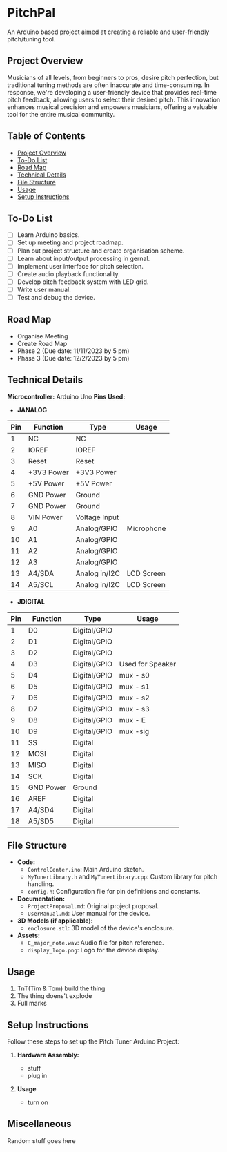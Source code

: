 # PitchPal

An Arduino based project aimed at creating a reliable and user-friendly pitch/tuning tool.

## Project Overview
Musicians of all levels, from beginners to pros, desire pitch perfection, but traditional tuning methods are often inaccurate and time-consuming. In response, we're developing a user-friendly device that provides real-time pitch feedback, allowing users to select their desired pitch. This innovation enhances musical precision and empowers musicians, offering a valuable tool for the entire musical community. 

## Table of Contents
- [Project Overview](#project-overview)
- [To-Do List](#to-do-list)
- [Road Map](#road-map)
- [Technical Details](#technical-details)
- [File Structure](#file-structure)
- [Usage](#usage)
- [Setup Instructions](#setup-instructions)

## To-Do List
- [ ] Learn Arduino basics.
- [ ] Set up meeting and project roadmap.
- [ ] Plan out project structure and create organisation scheme.
- [ ] Learn about input/output processing in gernal.
- [ ] Implement user interface for pitch selection.
- [ ] Create audio playback functionality.
- [ ] Develop pitch feedback system with LED grid.
- [ ] Write user manual.
- [ ] Test and debug the device.

## Road Map
* Organise Meeting
* Create Road Map
* Phase 2 (Due date: 11/11/2023 by 5 pm) 
* Phase 3 (Due date: 12/2/2023 by 5 pm) 

## Technical Details
**Microcontroller:** Arduino Uno
**Pins Used:**
- **JANALOG**

| Pin | Function    | Type          | Usage                               
| --- | ----------- | ------------- | ------------------------------------------ 
| 1   | NC          | NC            | 
| 2   | IOREF       | IOREF         | 
| 3   | Reset       | Reset         | 
| 4   | +3V3 Power  | +3V3 Power    | 
| 5   | +5V Power   | +5V Power     | 
| 6   | GND Power   | Ground        | 
| 7   | GND Power   | Ground        |
| 8   | VIN Power   | Voltage Input | 
| 9   | A0          | Analog/GPIO   | Microphone
| 10  | A1          | Analog/GPIO   | 
| 11  | A2          | Analog/GPIO   | 
| 12  | A3          | Analog/GPIO   | 
| 13  | A4/SDA      | Analog in/I2C | LCD Screen
| 14  | A5/SCL      | Analog in/I2C | LCD Screen

- **JDIGITAL**

| Pin | Function    | Type          | Usage                            
| --- | ----------- | ------------- | ------------------------------------------ 
| 1   | D0          | Digital/GPIO  |   |
| 2   | D1          | Digital/GPIO  |   |
| 3   | D2          | Digital/GPIO  |   |
| 4   | D3          | Digital/GPIO  |   Used for Speaker
| 5   | D4          | Digital/GPIO  |   mux - s0
| 6   | D5          | Digital/GPIO  |   mux - s1
| 7   | D6          | Digital/GPIO  |   mux - s2
| 8   | D7          | Digital/GPIO  |   mux - s3
| 9   | D8          | Digital/GPIO  |   mux - E
| 10  | D9          | Digital/GPIO  |   mux -sig
| 11  | SS          | Digital       |   |  
| 12  | MOSI        | Digital       |   |
| 13  | MISO        | Digital       |   |
| 14  | SCK         | Digital       |   |
| 15  | GND Power   | Ground        |   |
| 16  | AREF        | Digital       |   |
| 17  | A4/SD4      | Digital       |   |
| 18  | A5/SD5      | Digital       |   |


## File Structure
- **Code:**
  - `ControlCenter.ino`: Main Arduino sketch.
  - `MyTunerLibrary.h` and `MyTunerLibrary.cpp`: Custom library for pitch handling.
  - `config.h`: Configuration file for pin definitions and constants.
- **Documentation:**
  - `ProjectProposal.md`: Original project proposal.
  - `UserManual.md`: User manual for the device.
- **3D Models (if applicable):**
  - `enclosure.stl`: 3D model of the device's enclosure.
- **Assets:**
  - `C_major_note.wav`: Audio file for pitch reference.
  - `display_logo.png`: Logo for the device display.

## Usage
1. TnT(Tim & Tom) build the thing
2. The thing doens't explode
3. Full marks


## Setup Instructions
Follow these steps to set up the Pitch Tuner Arduino Project:

1. **Hardware Assembly:**
   - stuff
   - plug in

2. **Usage**
   - turn on


## Miscellaneous
Random stuff goes here


